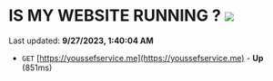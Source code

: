 # IS MY WEBSITE RUNNING ? [![](https://img.shields.io/static/v1?label=Sponsor&message=%E2%9D%A4&logo=GitHub&color=%23fe8e86)](https://github.com/sponsors/<username>)

Last updated: **9/27/2023, 1:40:04 AM**

- `GET` [https://youssefservice.me](https://youssefservice.me) - **Up** (851ms)
